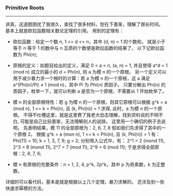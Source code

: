 ### Primitive Roots

---

讲真，这道题困扰了我很久，查找了很多材料，恕在下愚笨，理解了很长时间。
基本上就是欧拉函数相关数论定理的引用。
用到的定理有：
- 欧拉函数：给定一个数 n, 1 <= d <= n，其中 (d, n) = 1 的个数和，
就是小于等于 n 等于 1 的数中与 n 互质的个数便是欧拉函数的结果了。
以下记欧拉函数为 Phi(n);

- 原根的定义：如题目给出的定义，满足 0 < a < n, (a, n) = 1, 并且使得 a^d = 1 (mod n) 成立的最小的 d = Phi(n), 则 a 为模 n 的一个原根。 
另一个定义可以用于减少暴力求一个根时的计算：若 a 为模 n 的一个原根，这 a 满足 a^(Phi(n)/Pi) ≠ 1 (mod n)，其中 Pi 为 Phi(n) 质因子。
只要分解出 Phi(n) 的质因子，枚举一下，就可以判断 a 是否为一个原根，不需要从 1 开始枚举了。

- 模 n 的全部原根特性：若 g 为模 n 的一个原根，则其它原根可以根据 g^k = a (mod n), 1 <= k < Phi(n), 且 (k, Phi(n)) = 1 求得,
此时，a 为模 n 的一个原根。
不得不吐槽这里，就是这里费了我老大劲去理解，找到资料说的不明不白, 可能是自己比较愚笨，无法理解别人的说辞。
这里用一个确切的例子去说明。
先表明结果，模 11 的全部原根为：2, 6, 7, 8
假如我们先求得了其中的一个原根 2。
根据 g^k = a (mon n), 1 <= k < Phi(n), 且 (k, Phi(n)) = 1 有：
Phi(11) = 10;
k = 1, 3, 7, 9;
g = 2;
分别带入公式中，有：
2^1 = 2 (mond 11), 2^3 = 8 (mond 11), 2^7 = 7 (mod 11), 2^9 = 6 (mod 11);
于是求得全部原根：2, 8, 7, 6;

- 模 n 有原根的充要条件：n = 1, 2, 4, p^k, 2p^k，其中 p 为奇素数，k 为正整数。

详细的可以看代码，基本是就是根据以上几个定理，暴力求解的。
还涉及到一些快速求幂模的方法。
